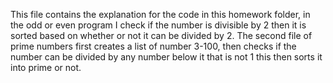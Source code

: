 This file contains the explanation for the code in this homework folder,
in the odd or even program I check if the number is divisible by 2 then it is 
sorted based on whether or not it can be divided by 2. The second file of prime 
numbers first creates a list of number 3-100, then checks if the number can be divided
by any number below it that is not 1 this then sorts it into prime or not.
